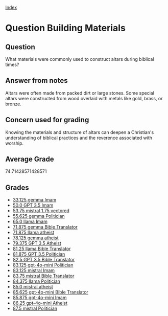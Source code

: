 
[Index](../../index.md)
# Question Building Materials
## Question
What materials were commonly used to construct altars during biblical times?

## Answer from notes
Altars were often made from packed dirt or large stones. Some special altars were constructed from wood overlaid with metals like gold, brass, or bronze.

## Concern used for grading
Knowing the materials and structure of altars can deepen a Christian's understanding of biblical practices and the reverence associated with worship.

## Average Grade
74.71428571428571

## Grades
 * [33.125 gemma Imam](../answers/gemma_Imam/Building_Materials.md)
 * [50.0 GPT 3.5 Imam](../answers/GPT_3.5_Imam/Building_Materials.md)
 * [53.75 mistral 1.75 vectored](../answers/mistral_1.75_vectored/Building_Materials.md)
 * [55.625 gemma Politician](../answers/gemma_Politician/Building_Materials.md)
 * [65.0 llama Imam](../answers/llama_Imam/Building_Materials.md)
 * [71.875 gemma Bible Translator](../answers/gemma_Bible_Translator/Building_Materials.md)
 * [71.875 llama atheist](../answers/llama_atheist/Building_Materials.md)
 * [78.125 gemma atheist](../answers/gemma_atheist/Building_Materials.md)
 * [79.375 GPT 3.5 Atheist](../answers/GPT_3.5_Atheist/Building_Materials.md)
 * [81.25 llama Bible Translator](../answers/llama_Bible_Translator/Building_Materials.md)
 * [81.875 GPT 3.5 Politician](../answers/GPT_3.5_Politician/Building_Materials.md)
 * [82.5 GPT 3.5 Bible Translator](../answers/GPT_3.5_Bible_Translator/Building_Materials.md)
 * [83.125 gpt-4o-mini Politician](../answers/gpt-4o-mini_Politician/Building_Materials.md)
 * [83.125 mistral Imam](../answers/mistral_Imam/Building_Materials.md)
 * [83.75 mistral Bible Translator](../answers/mistral_Bible_Translator/Building_Materials.md)
 * [84.375 llama Politician](../answers/llama_Politician/Building_Materials.md)
 * [85.0 mistral atheist](../answers/mistral_atheist/Building_Materials.md)
 * [85.625 gpt-4o-mini Bible Translator](../answers/gpt-4o-mini_Bible_Translator/Building_Materials.md)
 * [85.875 gpt-4o-mini Imam](../answers/gpt-4o-mini_Imam/Building_Materials.md)
 * [86.25 gpt-4o-mini Atheist](../answers/gpt-4o-mini_Atheist/Building_Materials.md)
 * [87.5 mistral Politician](../answers/mistral_Politician/Building_Materials.md)
